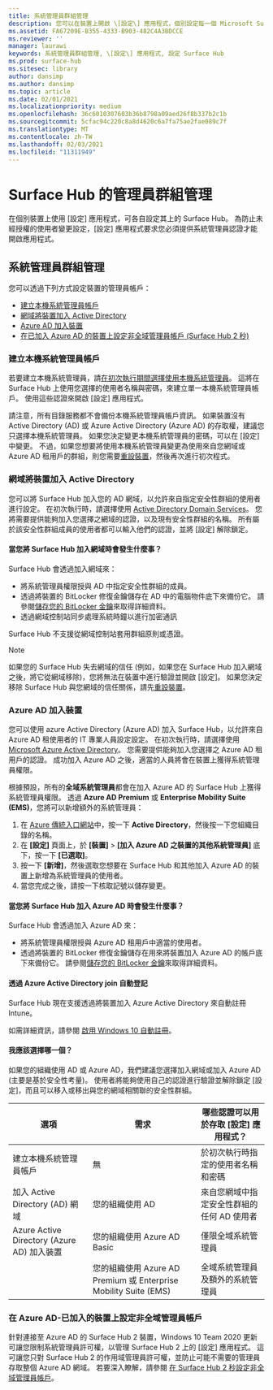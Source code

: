 ```yaml
---
title: 系統管理員群組管理
description: 您可以在裝置上開啟 \[設定\] 應用程式，個別設定每一個 Microsoft Surface Hub。
ms.assetid: FA67209E-B355-4333-B903-482C4A3BDCCE
ms.reviewer: ''
manager: laurawi
keywords: 系統管理員群組管理, \[設定\] 應用程式, 設定 Surface Hub
ms.prod: surface-hub
ms.sitesec: library
author: dansimp
ms.author: dansimp
ms.topic: article
ms.date: 02/01/2021
ms.localizationpriority: medium
ms.openlocfilehash: 36c6010307603b36b8798a09aed26f8b337b2c1b
ms.sourcegitcommit: 5cfac94c220c8a8d4620c6a7fa75ae2fae089c7f
ms.translationtype: MT
ms.contentlocale: zh-TW
ms.lasthandoff: 02/03/2021
ms.locfileid: "11311949"
---
```

# Surface Hub 的管理員群組管理


在個別裝置上使用 [設定] 應用程式，可各自設定其上的 Surface Hub。 為防止未經授權的使用者變更設定，\[設定\] 應用程式要求您必須提供系統管理員認證才能開啟應用程式。


## 系統管理員群組管理

您可以透過下列方式設定裝置的管理員帳戶：

- [建立本機系統管理員帳戶](#create-a-local-admin-account)
- [網域將裝置加入 Active Directory](#domain-join-the-device-to-active-directory)
- [Azure AD 加入裝置](#azure-ad-join-the-device)
- [在已加入 Azure AD 的裝置上設定非全域管理員帳戶 (Surface Hub 2 秒) ](#configure-non-global-admin-accounts-on-azure-ad-joined-devices)


### 建立本機系統管理員帳戶

若要建立本機系統管理員，請[在初次執行期間選擇使用本機系統管理員](first-run-program-surface-hub.md#use-a-local-admin)。 這將在 Surface Hub 上使用您選擇的使用者名稱與密碼，來建立單一本機系統管理員帳戶。 使用這些認證來開啟 \[設定\] 應用程式。

請注意，所有目錄服務都不會備份本機系統管理員帳戶資訊。 如果裝置沒有 Active Directory (AD) 或 Azure Active Directory (Azure AD) 的存取權，建議您只選擇本機系統管理員。 如果您決定變更本機系統管理員的密碼，可以在 \[設定\] 中變更。 不過，如果您想要將使用本機系統管理員變更為使用來自您網域或 Azure AD 租用戶的群組，則您需要[重設裝置](device-reset-surface-hub.md)，然後再次進行初次程式。

### 網域將裝置加入 Active Directory

您可以將 Surface Hub 加入您的 AD 網域，以允許來自指定安全性群組的使用者進行設定。 在初次執行時，請選擇使用 [Active Directory Domain Services](first-run-program-surface-hub.md#use-active-directory-domain-services)。 您將需要提供能夠加入您選擇之網域的認證，以及現有安全性群組的名稱。 所有屬於該安全性群組成員的使用者都可以輸入他們的認證，並將 \[設定\] 解除鎖定。

#### 當您將 Surface Hub 加入網域時會發生什麼事？
Surface Hub 會透過加入網域來：
- 將系統管理員權限授與 AD 中指定安全性群組的成員。
- 透過將裝置的 BitLocker 修復金鑰儲存在 AD 中的電腦物件底下來備份它。 請參閱[儲存您的 BitLocker 金鑰](save-bitlocker-key-surface-hub.md)來取得詳細資料。
- 透過網域控制站同步處理系統時鐘以進行加密通訊

Surface Hub 不支援從網域控制站套用群組原則或憑證。

> [!NOTE]
> 如果您的 Surface Hub 失去網域的信任 (例如，如果您在 Surface Hub 加入網域之後，將它從網域移除)，您將無法在裝置中進行驗證並開啟 \[設定\]。 如果您決定移除 Surface Hub 與您網域的信任關係，請先[重設裝置](device-reset-surface-hub.md)。


### Azure AD 加入裝置

您可以使用 azure Active Directory (Azure AD) 加入 Surface Hub，以允許來自 Azure AD 租使用者的 IT 專業人員設定設定。 在初次執行時，請選擇使用 [Microsoft Azure Active Directory](first-run-program-surface-hub.md#use-microsoft-azure-active-directory)。 您需要提供能夠加入您選擇之 Azure AD 租用戶的認證。 成功加入 Azure AD 之後，適當的人員將會在裝置上獲得系統管理員權限。

根據預設，所有的**全域系統管理員**都會在加入 Azure AD 的 Surface Hub 上獲得系統管理員權限。 透過 **Azure AD Premium** 或 **Enterprise Mobility Suite (EMS)**，您將可以新增額外的系統管理員：
1.  在 [Azure 傳統入口網站](https://manage.windowsazure.com/)中，按一下 **Active Directory**，然後按一下您組織目錄的名稱。
2.  在 **\[設定\]** 頁面上，於 **\[裝置\]**  >  **\[加入 Azure AD 之裝置的其他系統管理員\]** 底下，按一下 **\[已選取\]**。
3.  按一下 **\[新增\]**，然後選取您想要在 Surface Hub 和其他加入 Azure AD 的裝置上新增為系統管理員的使用者。
4.  當您完成之後，請按一下核取記號以儲存變更。

#### 當您將 Surface Hub 加入 Azure AD 時會發生什麼事？
Surface Hub 會透過加入 Azure AD 來：
- 將系統管理員權限授與 Azure AD 租用戶中適當的使用者。
- 透過將裝置的 BitLocker 修復金鑰儲存在用來將裝置加入 Azure AD 的帳戶底下來備份它。 請參閱[儲存您的 BitLocker 金鑰](save-bitlocker-key-surface-hub.md)來取得詳細資料。

#### 透過 Azure Active Directory join 自動登記

Surface Hub 現在支援透過將裝置加入 Azure Active Directory 來自動註冊 Intune。 

如需詳細資訊，請參閱 [啟用 Windows 10 自動註冊](https://docs.microsoft.com/intune/windows-enroll#enable-windows-10-automatic-enrollment)。

#### 我應該選擇哪一個？

如果您的組織使用 AD 或 Azure AD，我們建議您選擇加入網域或加入 Azure AD (主要是基於安全性考量)。 使用者將能夠使用自己的認證進行驗證並解除鎖定 \[設定\]，而且可以移入或移出與您的網域相關聯的安全性群組。

| 選項                                            | 需求                            | 哪些認證可以用於存取 \[設定\] 應用程式？  |
|---------------------------------------------------|-----------------------------------------|-------|
| 建立本機系統管理員帳戶                      | 無                                    | 於初次執行時指定的使用者名稱和密碼 |
| 加入 Active Directory (AD) 網域              | 您的組織使用 AD               | 來自您網域中指定安全性群組的任何 AD 使用者 |
| Azure Active Directory (Azure AD) 加入裝置 | 您的組織使用 Azure AD Basic   | 僅限全域系統管理員 |
| &nbsp;                                            | 您的組織使用 Azure AD Premium 或 Enterprise Mobility Suite (EMS) | 全域系統管理員及額外的系統管理員 |


### 在 Azure AD-已加入的裝置上設定非全域管理員帳戶

針對連接至 Azure AD 的 Surface Hub 2 裝置，Windows 10 Team 2020 更新可讓您限制系統管理員許可權，以管理 Surface Hub 2 上的 [設定] 應用程式。 這可讓您只對 Surface Hub 2 的作用域管理員許可權，並防止可能不需要的管理員存取整個 Azure AD 網域。 若要深入瞭解，請參閱 [在 Surface Hub 2 秒設定非全域管理員帳戶](surface-hub-2s-nonglobal-admin.md)。